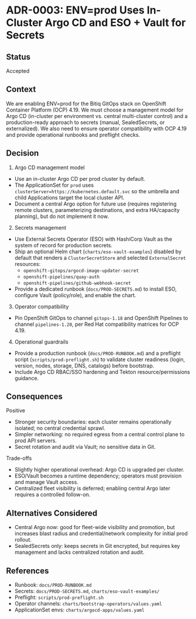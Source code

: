 # ADR-0003: ENV=prod Uses In-Cluster Argo CD and ESO + Vault for Secrets

## Status
Accepted

## Context
We are enabling ENV=prod for the Bitiq GitOps stack on OpenShift Container Platform (OCP) 4.19. We must choose a management model for Argo CD (in-cluster per environment vs. central multi-cluster control) and a production-ready approach to secrets (manual, SealedSecrets, or externalized). We also need to ensure operator compatibility with OCP 4.19 and provide operational runbooks and preflight checks.

## Decision
1) Argo CD management model
- Use an in-cluster Argo CD per prod cluster by default.
- The ApplicationSet for `prod` uses `clusterServer=https://kubernetes.default.svc` so the umbrella and child Applications target the local cluster API.
- Document a central Argo option for future use (requires registering remote clusters, parameterizing destinations, and extra HA/capacity planning), but do not implement it now.

2) Secrets management
- Use External Secrets Operator (ESO) with HashiCorp Vault as the system of record for production secrets.
- Ship an optional Helm chart (`charts/eso-vault-examples`) disabled by default that renders a `ClusterSecretStore` and selected `ExternalSecret` resources:
  - `openshift-gitops/argocd-image-updater-secret`
  - `openshift-pipelines/quay-auth`
  - `openshift-pipelines/github-webhook-secret`
- Provide a dedicated runbook (`docs/PROD-SECRETS.md`) to install ESO, configure Vault (policy/role), and enable the chart.

3) Operator compatibility
- Pin OpenShift GitOps to channel `gitops-1.18` and OpenShift Pipelines to channel `pipelines-1.20`, per Red Hat compatibility matrices for OCP 4.19.

4) Operational guardrails
- Provide a production runbook (`docs/PROD-RUNBOOK.md`) and a preflight script (`scripts/prod-preflight.sh`) to validate cluster readiness (login, version, nodes, storage, DNS, catalogs) before bootstrap.
- Include Argo CD RBAC/SSO hardening and Tekton resource/permissions guidance.

## Consequences
Positive
- Stronger security boundaries: each cluster remains operationally isolated; no central credential sprawl.
- Simpler networking: no required egress from a central control plane to prod API servers.
- Secret rotation and audit via Vault; no sensitive data in Git.

Trade-offs
- Slightly higher operational overhead: Argo CD is upgraded per cluster.
- ESO/Vault becomes a runtime dependency; operators must provision and manage Vault access.
- Centralized fleet visibility is deferred; enabling central Argo later requires a controlled follow-on.

## Alternatives Considered
- Central Argo now: good for fleet-wide visibility and promotion, but increases blast radius and credential/network complexity for initial prod rollout.
- SealedSecrets only: keeps secrets in Git encrypted, but requires key management and lacks centralized rotation and audit.

## References
- Runbook: `docs/PROD-RUNBOOK.md`
- Secrets: `docs/PROD-SECRETS.md`, `charts/eso-vault-examples/`
- Preflight: `scripts/prod-preflight.sh`
- Operator channels: `charts/bootstrap-operators/values.yaml`
- ApplicationSet envs: `charts/argocd-apps/values.yaml`
